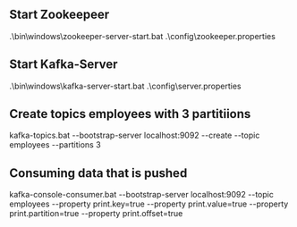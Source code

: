 ## Start Zookeepeer
.\bin\windows\zookeeper-server-start.bat .\config\zookeeper.properties
## Start Kafka-Server
.\bin\windows\kafka-server-start.bat .\config\server.properties
## Create topics employees with 3 partitiions
kafka-topics.bat --bootstrap-server localhost:9092 --create --topic employees --partitions 3
## Consuming data that is pushed 
kafka-console-consumer.bat --bootstrap-server localhost:9092 --topic employees --property print.key=true --property  print.value=true --property print.partition=true --property print.offset=true
